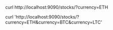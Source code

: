 curl http://localhost:9090/stocks/?currency=ETH

curl 'http://localhost:9090/stocks/?currency=ETH&currency=BTC&currency=LTC'